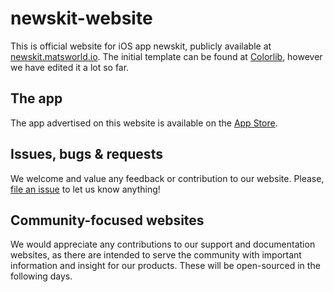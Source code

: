 # newskit-website
This is official website for iOS app newskit, publicly available at [newskit.matsworld.io](https://www.matsworld.io). The initial template can be found at [Colorlib](https://www.colorlib.com), however we have edited it a lot so far.

## The app
The app advertised on this website is available on the [App Store](https://itunes.apple.com/us/app/newskit/id1450728417).

## Issues, bugs & requests
We welcome and value any feedback or contribution to our website. Please, [file an issue](https://github.com/matsworld/newskit-website/issues/new) to let us know anything!

## Community-focused websites
We would appreciate any contributions to our support and documentation websites, as there are intended to serve the community with important information and insight for our products. These will be open-sourced in the following days.
